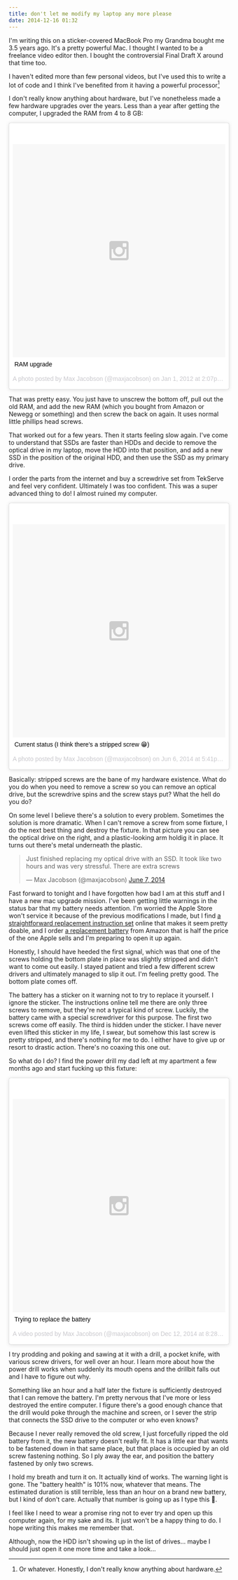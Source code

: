 ```yaml
---
title: don't let me modify my laptop any more please
date: 2014-12-16 01:32
---
```


I'm writing this on a sticker-covered MacBook Pro my Grandma bought me 3.5 years
ago. It's a pretty powerful Mac. I thought I wanted to be a freelance video
editor then. I bought the controversial Final Draft X around that time too.

I haven't edited more than few personal videos, but I've used this to write a
lot of code and I think I've benefited from it having a powerful
processor[^proc]

[^proc]: Or whatever. Honestly, I don't really know anything about hardware.

I don't really know anything about hardware, but I've nonetheless made a few
hardware upgrades over the years. Less than a year after getting the computer, I
upgraded the RAM from 4 to 8 GB:

<blockquote class="instagram-media" data-instgrm-captioned data-instgrm-version="4" style=" background:#FFF; border:0; border-radius:3px; box-shadow:0 0 1px 0 rgba(0,0,0,0.5),0 1px 10px 0 rgba(0,0,0,0.15); margin: 1px; max-width:658px; padding:0; width:99.375%; width:-webkit-calc(100% - 2px); width:calc(100% - 2px);"><div style="padding:8px;"> <div style=" background:#F8F8F8; line-height:0; margin-top:40px; padding:50% 0; text-align:center; width:100%;"> <div style=" background:url(data:image/png;base64,iVBORw0KGgoAAAANSUhEUgAAACwAAAAsCAMAAAApWqozAAAAGFBMVEUiIiI9PT0eHh4gIB4hIBkcHBwcHBwcHBydr+JQAAAACHRSTlMABA4YHyQsM5jtaMwAAADfSURBVDjL7ZVBEgMhCAQBAf//42xcNbpAqakcM0ftUmFAAIBE81IqBJdS3lS6zs3bIpB9WED3YYXFPmHRfT8sgyrCP1x8uEUxLMzNWElFOYCV6mHWWwMzdPEKHlhLw7NWJqkHc4uIZphavDzA2JPzUDsBZziNae2S6owH8xPmX8G7zzgKEOPUoYHvGz1TBCxMkd3kwNVbU0gKHkx+iZILf77IofhrY1nYFnB/lQPb79drWOyJVa/DAvg9B/rLB4cC+Nqgdz/TvBbBnr6GBReqn/nRmDgaQEej7WhonozjF+Y2I/fZou/qAAAAAElFTkSuQmCC); display:block; height:44px; margin:0 auto -44px; position:relative; top:-22px; width:44px;"></div></div> <p style=" margin:8px 0 0 0; padding:0 4px;"> <a href="https://instagram.com/p/gED_S/" style=" color:#000; font-family:Arial,sans-serif; font-size:14px; font-style:normal; font-weight:normal; line-height:17px; text-decoration:none; word-wrap:break-word;" target="_top">RAM upgrade</a></p> <p style=" color:#c9c8cd; font-family:Arial,sans-serif; font-size:14px; line-height:17px; margin-bottom:0; margin-top:8px; overflow:hidden; padding:8px 0 7px; text-align:center; text-overflow:ellipsis; white-space:nowrap;">A photo posted by Max Jacobson (@maxjacobson) on <time style=" font-family:Arial,sans-serif; font-size:14px; line-height:17px;" datetime="2012-01-10T22:07:40+00:00">Jan 1, 2012 at 2:07pm PST</time></p></div></blockquote>

That was pretty easy. You just have to unscrew the bottom off, pull out the old
RAM, and add the new RAM (which you bought from Amazon or Newegg or something)
and then screw the back on again. It uses normal little phillips head screws.

That worked out for a few years. Then it starts feeling slow again. I've come to
understand that SSDs are faster than HDDs and decide to remove the optical drive
in my laptop, move the HDD into that position, and add a new SSD in the position
of the original HDD, and then use the SSD as my primary drive.

I order the parts from the internet and buy a screwdrive set from TekServe and
feel very confident. Ultimately I was too confident. This was a super advanced
thing to do! I almost ruined my computer.

<blockquote class="instagram-media" data-instgrm-captioned data-instgrm-version="4" style=" background:#FFF; border:0; border-radius:3px; box-shadow:0 0 1px 0 rgba(0,0,0,0.5),0 1px 10px 0 rgba(0,0,0,0.15); margin: 1px; max-width:658px; padding:0; width:99.375%; width:-webkit-calc(100% - 2px); width:calc(100% - 2px);"><div style="padding:8px;"> <div style=" background:#F8F8F8; line-height:0; margin-top:40px; padding:50% 0; text-align:center; width:100%;"> <div style=" background:url(data:image/png;base64,iVBORw0KGgoAAAANSUhEUgAAACwAAAAsCAMAAAApWqozAAAAGFBMVEUiIiI9PT0eHh4gIB4hIBkcHBwcHBwcHBydr+JQAAAACHRSTlMABA4YHyQsM5jtaMwAAADfSURBVDjL7ZVBEgMhCAQBAf//42xcNbpAqakcM0ftUmFAAIBE81IqBJdS3lS6zs3bIpB9WED3YYXFPmHRfT8sgyrCP1x8uEUxLMzNWElFOYCV6mHWWwMzdPEKHlhLw7NWJqkHc4uIZphavDzA2JPzUDsBZziNae2S6owH8xPmX8G7zzgKEOPUoYHvGz1TBCxMkd3kwNVbU0gKHkx+iZILf77IofhrY1nYFnB/lQPb79drWOyJVa/DAvg9B/rLB4cC+Nqgdz/TvBbBnr6GBReqn/nRmDgaQEej7WhonozjF+Y2I/fZou/qAAAAAElFTkSuQmCC); display:block; height:44px; margin:0 auto -44px; position:relative; top:-22px; width:44px;"></div></div> <p style=" margin:8px 0 0 0; padding:0 4px;"> <a href="https://instagram.com/p/o7FACsIchw/" style=" color:#000; font-family:Arial,sans-serif; font-size:14px; font-style:normal; font-weight:normal; line-height:17px; text-decoration:none; word-wrap:break-word;" target="_top">Current status (I think there&#39;s a stripped screw 😁)</a></p> <p style=" color:#c9c8cd; font-family:Arial,sans-serif; font-size:14px; line-height:17px; margin-bottom:0; margin-top:8px; overflow:hidden; padding:8px 0 7px; text-align:center; text-overflow:ellipsis; white-space:nowrap;">A photo posted by Max Jacobson (@maxjacobson) on <time style=" font-family:Arial,sans-serif; font-size:14px; line-height:17px;" datetime="2014-06-07T00:41:40+00:00">Jun 6, 2014 at 5:41pm PDT</time></p></div></blockquote>

Basically: stripped screws are the bane of my hardware existence. What do you do
when you need to remove a screw so you can remove an optical drive, but the
screwdrive spins and the screw stays put? What the hell do you do?

On some level I believe there's a solution to every problem. Sometimes the
solution is more dramatic. When I can't remove a screw from some fixture, I do
the next best thing and destroy the fixture. In that picture you can see the
optical drive on the right, and a plastic-looking arm holdig it in place. It
turns out there's metal underneath the plastic.

<blockquote class="twitter-tweet" lang="en"><p>Just finished replacing my optical drive with an SSD. It took like two hours and was very stressful. There are extra screws</p>&mdash; Max Jacobson (@maxjacobson) <a href="https://twitter.com/maxjacobson/status/475102165070282752">June 7, 2014</a></blockquote>

Fast forward to tonight and I have forgotten how bad I am at this stuff and I
have a new mac upgrade mission. I've been getting little warnings in the status
bar that my battery needs attention. I'm worried the Apple Store won't service
it because of the previous modifications I made, but I find [a straightforward
replacement instruction set][ifixit] online that makes it seem pretty doable,
and I order [a replacement battery][batt] from Amazon that is half the price of
the one Apple sells and I'm preparing to open it up again.

[ifixit]:https://www.ifixit.com/Guide/MacBook+Pro+15-Inch+Unibody+Early+2011+Battery+Replacement/5889
[batt]:http://www.amazon.com/gp/product/B00M047836/ref=oh_aui_detailpage_o02_s00?ie=UTF8&psc=1

Honestly, I should have heeded the first signal, which was that one of the
screws holding the bottom plate in place was slightly stripped and didn't want
to come out easily. I stayed patient and tried a few different screw drivers and
ultimately managed to slip it out. I'm feeling pretty good. The bottom plate
comes off.

The battery has a sticker on it warning not to try to replace it yourself. I
ignore the sticker. The instructions online tell me there are only three screws
to remove, but they're not a typical kind of screw. Luckily, the battery came
with a special screwdriver for this purpose. The first two screws come off
easily. The third is hidden under the sticker. I have never even lifted this
sticker in my life, I swear, but somehow this last screw is pretty stripped, and
there's nothing for me to do. I either have to give up or resort to drastic
action. There's no coaxing this one out.

So what do I do? I find the power drill my dad left at my apartment a few months
ago and start fucking up this fixture:

<blockquote class="instagram-media" data-instgrm-captioned data-instgrm-version="4" style=" background:#FFF; border:0; border-radius:3px; box-shadow:0 0 1px 0 rgba(0,0,0,0.5),0 1px 10px 0 rgba(0,0,0,0.15); margin: 1px; max-width:658px; padding:0; width:99.375%; width:-webkit-calc(100% - 2px); width:calc(100% - 2px);"><div style="padding:8px;"> <div style=" background:#F8F8F8; line-height:0; margin-top:40px; padding:50% 0; text-align:center; width:100%;"> <div style=" background:url(data:image/png;base64,iVBORw0KGgoAAAANSUhEUgAAACwAAAAsCAMAAAApWqozAAAAGFBMVEUiIiI9PT0eHh4gIB4hIBkcHBwcHBwcHBydr+JQAAAACHRSTlMABA4YHyQsM5jtaMwAAADfSURBVDjL7ZVBEgMhCAQBAf//42xcNbpAqakcM0ftUmFAAIBE81IqBJdS3lS6zs3bIpB9WED3YYXFPmHRfT8sgyrCP1x8uEUxLMzNWElFOYCV6mHWWwMzdPEKHlhLw7NWJqkHc4uIZphavDzA2JPzUDsBZziNae2S6owH8xPmX8G7zzgKEOPUoYHvGz1TBCxMkd3kwNVbU0gKHkx+iZILf77IofhrY1nYFnB/lQPb79drWOyJVa/DAvg9B/rLB4cC+Nqgdz/TvBbBnr6GBReqn/nRmDgaQEej7WhonozjF+Y2I/fZou/qAAAAAElFTkSuQmCC); display:block; height:44px; margin:0 auto -44px; position:relative; top:-22px; width:44px;"></div></div> <p style=" margin:8px 0 0 0; padding:0 4px;"> <a href="https://instagram.com/p/wp3kyDocg8/" style=" color:#000; font-family:Arial,sans-serif; font-size:14px; font-style:normal; font-weight:normal; line-height:17px; text-decoration:none; word-wrap:break-word;" target="_top">Trying to replace the battery</a></p> <p style=" color:#c9c8cd; font-family:Arial,sans-serif; font-size:14px; line-height:17px; margin-bottom:0; margin-top:8px; overflow:hidden; padding:8px 0 7px; text-align:center; text-overflow:ellipsis; white-space:nowrap;">A video posted by Max Jacobson (@maxjacobson) on <time style=" font-family:Arial,sans-serif; font-size:14px; line-height:17px;" datetime="2014-12-16T04:28:25+00:00">Dec 12, 2014 at 8:28pm PST</time></p></div></blockquote>

I try prodding and poking and sawing at it with a drill, a pocket knife, with
various screw drivers, for well over an hour. I learn more about how the power
drill works when suddenly its mouth opens and the drillbit falls out and I have
to figure out why.

Something like an hour and a half later the fixture is sufficiently destroyed
that I can remove the battery. I'm pretty nervous that I've more or less
destroyed the entire computer. I figure there's a good enough chance that the
drill would poke through the machine and screen, or I sever the strip that
connects the SSD drive to the computer or who even knows?

Because I never really removed the old screw, I just forcefully ripped the old
battery from it, the new battery doesn't really fit. It has a little ear that
wants to be fastened down in that same place, but that place is occupied by an
old screw fastening nothing. So I ply away the ear, and position the battery
fastened by only two screws.

I hold my breath and turn it on. It actually kind of works. The warning light is
gone. The "battery health" is 101% now, whatever that means. The estimated
duration is still terrible, less than an hour on a brand new battery, but I
kind of don't care. Actually that number is going up as I type this :guitar:.

I feel like I need to wear a promise ring not to ever try and open up this
computer again, for my sake and its. It just won't be a happy thing to do. I
hope writing this makes me remember that.

Although, now the HDD isn't showing up in the list of drives... maybe I should
just open it one more time and take a look...
